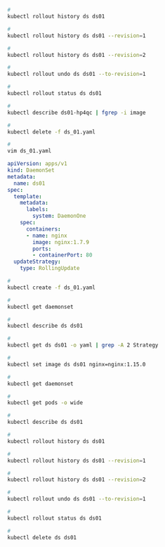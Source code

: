 # 


```bash
#
kubectl rollout history ds ds01
```

```bash
#
kubectl rollout history ds ds01 --revision=1
```

```bash
#
kubectl rollout history ds ds01 --revision=2
```

```bash
#
kubectl rollout undo ds ds01 --to-revision=1
```

```bash
#
kubectl rollout status ds ds01
```

```bash
#
kubectl describe ds01-hp4qc | fgrep -i image
```

```bash
#
kubectl delete -f ds_01.yaml
```


```bash
#
vim ds_01.yaml
```

```yaml
apiVersion: apps/v1
kind: DaemonSet
metadata:
  name: ds01
spec:
  template:
    metadata:
      labels:
        system: DaemonOne
    spec:
      containers:
      - name: nginx
        image: nginx:1.7.9
        ports:
        - containerPort: 80
  updateStrategy:
    type: RollingUpdate
```

```bash
#
kubectl create -f ds_01.yaml
```

```bash
#
kubectl get daemonset
```

```bash
#
kubectl describe ds ds01
```

```bash
#
kubectl get ds ds01 -o yaml | grep -A 2 Strategy
```

```bash
#
kubectl set image ds ds01 nginx=nginx:1.15.0
```

```bash
#
kubectl get daemonset
```

```bash
#
kubectl get pods -o wide
```

```bash
#
kubectl describe ds ds01
```

```bash
#
kubectl rollout history ds ds01
```

```bash
#
kubectl rollout history ds ds01 --revision=1
```

```bash
#
kubectl rollout history ds ds01 --revision=2
```

```bash
#
kubectl rollout undo ds ds01 --to-revision=1
```

```bash
#
kubectl rollout status ds ds01
```

```bash
#
kubectl delete ds ds01
```